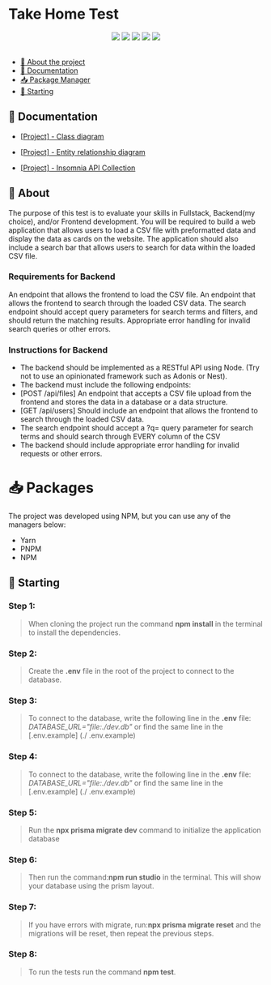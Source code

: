 # Take Home Test

<div align="center">
  <img src="https://img.shields.io/badge/typescript-%23007ACC.svg?style=for-the-badge&logo=typescript&logoColor=white"/>
  <img src="https://img.shields.io/badge/node.js-6DA55F?style=for-the-badge&logo=node.js&logoColor=white"/>
  <img src="https://img.shields.io/badge/express.js-%23404d59.svg?style=for-the-badge&logo=express&logoColor=%2361DAFB"/>
  <img src="https://img.shields.io/badge/-jest-%23C21325?style=for-the-badge&logo=jest&logoColor=white"/>
  <img src="https://img.shields.io/badge/Prisma-3982CE?style=for-the-badge&logo=Prisma&logoColor=white"/>
</div>

<br>

- [📑 About the project](#-about)
- [📖 Documentation](#-documentation)
- [📥 Package Manager](#-packages)
- [🚀 Starting](#-starting)

## 📖 Documentation

- [[Project] - Class diagram](./docs/app_diagram.png)

- [[Project] - Entity relationship diagram](./docs/ERD.svg)

- [[Project] - Insomnia API Collection](./docs/Insomnia_2023-07-12.json)

## 📑 About
The purpose of this test is to evaluate your skills in Fullstack, Backend(my choice), and/or Frontend development. You will be required to build a web application that allows users to load a CSV file with preformatted data and display the data as cards on the website. The application should also include a search bar that allows users to search for data within the loaded CSV file.
   ### Requirements for Backend
   An endpoint that allows the frontend to load the CSV file.
   An endpoint that allows the frontend to search through the loaded CSV data.
   The search endpoint should accept query parameters for search terms and filters, and should return the matching results.
   Appropriate error handling for invalid search queries or other errors.
   ### Instructions for Backend
   - The backend should be implemented as a RESTful API using Node. (Try not to use an opinionated framework such as Adonis or Nest).
   - The backend must include the following endpoints:
   - [POST /api/files] An endpoint that accepts a CSV file upload from the frontend and stores the data in a database or a data structure.
   - [GET /api/users] Should include an endpoint that allows the frontend to search through the loaded CSV data.
   - The search endpoint should accept a ?q= query parameter for search terms and should search through EVERY column of the CSV
   - The backend should include appropriate error handling for invalid requests or other errors.

# 📥 Packages
The project was developed using NPM, but you can use any of the managers below:
- Yarn
- PNPM
- NPM

## 🚀 Starting

### Step 1:
   > When cloning the project run the command **npm install** in the terminal to install the dependencies.
  
### Step 2:
   > Create the **.env** file in the root of the project to connect to the database.
  
### Step 3:
   > To connect to the database, write the following line in the **.env** file: *DATABASE_URL="file:./dev.db"* or find the same line in the [.env.example] (./ .env.example)
 
### Step 4:
   > To connect to the database, write the following line in the **.env** file: *DATABASE_URL="file:./dev.db"* or find the same line in the [.env.example] (./ .env.example)
### Step 5:
   > Run the **npx prisma migrate dev** command to initialize the application database
 
### Step 6:
   > Then run the command:**npm run studio** in the terminal. This will show your database using the prism layout.

### Step 7:
   > If you have errors with migrate, run:**npx prisma migrate reset** and the migrations will be reset, then repeat the previous steps.

### Step 8:
  > To run the tests run the command **npm test**.
